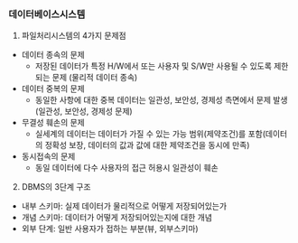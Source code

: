 ### 데이터베이스시스템
1. 파일처리시스템의 4가지 문제점
- 데이터 종속의 문제 
  + 저장된 데이터가 특정 H/W에서 또는 사용자 및 S/W만 사용될 수 있도록 제한되는 문제
(물리적 데이터 종속)
- 데이터 중복의 문제
    + 동일한 사항에 대한 중복 데이터는 일관성, 보안성, 경제성 측면에서 문제 발생(일관성, 보안성, 경제성 문제)
- 무결성 훼손의 문제 
    + 실세계의 데이터는 데이터가 가질 수 있는 가능 범위(제약조건)를 포함(데이터의 정확성 보장, 데이터의 값과 값에 대한 제약조건을 동시에 만족)
- 동시접속의 문제
    + 동일 데이터에 다수 사용자의 접근 허용시 일관성이 훼손

2. DBMS의 3단계 구조 
- 내부 스키마: 실제 데이터가 물리적으로 어떻게 저장되어있는가
- 개념 스키마: 데이터가 어떻게 저장되어있는지에 대한 개념
- 외부 단계: 일반 사용자가 접하는 부분(뷰, 외부스키마)